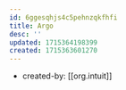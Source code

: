 ```yaml
---
id: 6ggesqhjs4c5pehnzqkfhfi
title: Argo
desc: ''
updated: 1715364198399
created: 1715363601270
---
```


- created-by: [[org.intuit]]